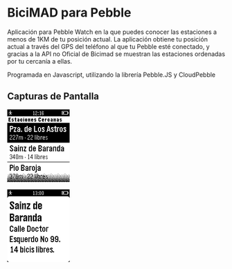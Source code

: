 # BiciMAD para Pebble

Aplicación para Pebble Watch en la que puedes conocer las estaciones a menos de 1KM de tu posición actual. La aplicación obtiene tu posición actual a través del GPS del teléfono al que tu Pebble esté conectado, y gracias a la API no Oficial de Bicimad se muestran las estaciones ordenadas por tu cercanía a ellas.

Programada en Javascript, utilizando la librería Pebble.JS y CloudPebble

**Capturas de Pantalla**
--------------------
![Screenshot #1](https://raw.githubusercontent.com/jesusbotella/PebbleBiciMAD/master/screenshots/pebble_main.png?token=AEHp8L1lSvRjQ1kdOQE7IrJuNGAcFb1Oks5V8WUKwA%3D%3D)

![Screenshot #2](https://github.com/jesusbotella/PebbleBiciMAD/blob/master/screenshots/pebble_detail.png?raw=true)

